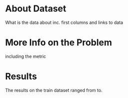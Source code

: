 # About Dataset
What is the data about inc. first columns and links to data

# More Info on the Problem
including the metric

# Results
The results on the train dataset ranged from to. 
